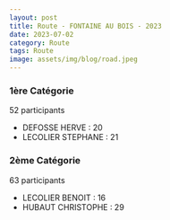 ```yaml
---
layout: post
title: Route - FONTAINE AU BOIS - 2023
date: 2023-07-02
category: Route
tags: Route
image: assets/img/blog/road.jpeg
---
```


### 1ère Catégorie
52 participants
- DEFOSSE HERVE : 20
- LECOLIER STEPHANE : 21

### 2ème Catégorie
63 participants
- LECOLIER BENOIT : 16
- HUBAUT CHRISTOPHE : 29
